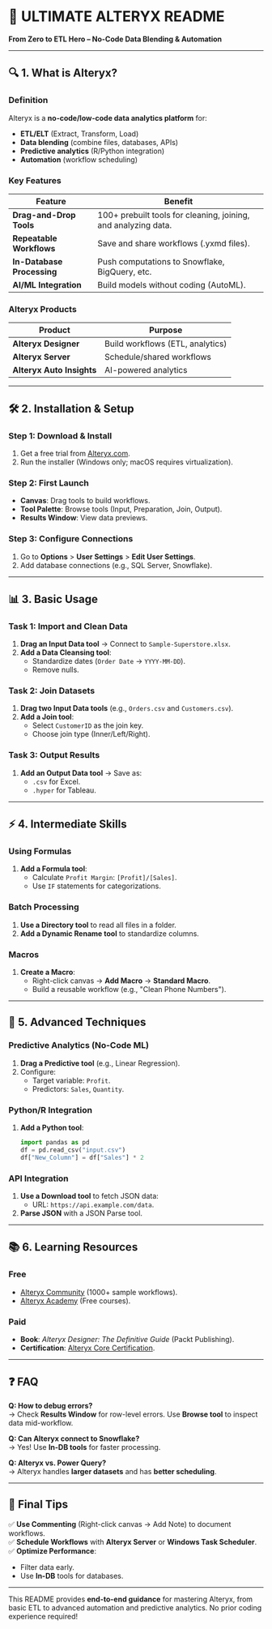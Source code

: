 # **📖 ULTIMATE ALTERYX README**  
**From Zero to ETL Hero – No-Code Data Blending & Automation**  

---

## **🔍 1. What is Alteryx?**  
### **Definition**  
Alteryx is a **no-code/low-code data analytics platform** for:  
- **ETL/ELT** (Extract, Transform, Load)  
- **Data blending** (combine files, databases, APIs)  
- **Predictive analytics** (R/Python integration)  
- **Automation** (workflow scheduling)  

### **Key Features**  
| Feature               | Benefit                                                                 |
|-----------------------|-------------------------------------------------------------------------|
| **Drag-and-Drop Tools** | 100+ prebuilt tools for cleaning, joining, and analyzing data.         |
| **Repeatable Workflows** | Save and share workflows (.yxmd files).                               |
| **In-Database Processing** | Push computations to Snowflake, BigQuery, etc.                        |
| **AI/ML Integration** | Build models without coding (AutoML).                                 |

### **Alteryx Products**  
| Product                | Purpose                          |  
|------------------------|----------------------------------|  
| **Alteryx Designer**   | Build workflows (ETL, analytics) |  
| **Alteryx Server**     | Schedule/shared workflows        |  
| **Alteryx Auto Insights** | AI-powered analytics           |  

---

## **🛠 2. Installation & Setup**  
### **Step 1: Download & Install**  
1. Get a free trial from [Alteryx.com](https://www.alteryx.com/products/alteryx-platform-trial).  
2. Run the installer (Windows only; macOS requires virtualization).  

### **Step 2: First Launch**  
- **Canvas**: Drag tools to build workflows.  
- **Tool Palette**: Browse tools (Input, Preparation, Join, Output).  
- **Results Window**: View data previews.  

### **Step 3: Configure Connections**  
1. Go to **Options** > **User Settings** > **Edit User Settings**.  
2. Add database connections (e.g., SQL Server, Snowflake).  

---

## **📊 3. Basic Usage**  
### **Task 1: Import and Clean Data**  
1. **Drag an Input Data tool** → Connect to `Sample-Superstore.xlsx`.  
2. **Add a Data Cleansing tool**:  
   - Standardize dates (`Order Date` → `YYYY-MM-DD`).  
   - Remove nulls.  

### **Task 2: Join Datasets**  
1. **Drag two Input Data tools** (e.g., `Orders.csv` and `Customers.csv`).  
2. **Add a Join tool**:  
   - Select `CustomerID` as the join key.  
   - Choose join type (Inner/Left/Right).  

### **Task 3: Output Results**  
1. **Add an Output Data tool** → Save as:  
   - `.csv` for Excel.  
   - `.hyper` for Tableau.  

---

## **⚡ 4. Intermediate Skills**  
### **Using Formulas**  
1. **Add a Formula tool**:  
   - Calculate `Profit Margin`: `[Profit]/[Sales]`.  
   - Use `IF` statements for categorizations.  

### **Batch Processing**  
1. **Use a Directory tool** to read all files in a folder.  
2. **Add a Dynamic Rename tool** to standardize columns.  

### **Macros**  
1. **Create a Macro**:  
   - Right-click canvas → **Add Macro** → **Standard Macro**.  
   - Build a reusable workflow (e.g., "Clean Phone Numbers").  

---

## **🚀 5. Advanced Techniques**  
### **Predictive Analytics (No-Code ML)**  
1. **Drag a Predictive tool** (e.g., Linear Regression).  
2. Configure:  
   - Target variable: `Profit`.  
   - Predictors: `Sales`, `Quantity`.  

### **Python/R Integration**  
1. **Add a Python tool**:  
   ```python  
   import pandas as pd  
   df = pd.read_csv("input.csv")  
   df["New_Column"] = df["Sales"] * 2  
   ```  

### **API Integration**  
1. **Use a Download tool** to fetch JSON data:  
   - URL: `https://api.example.com/data`.  
2. **Parse JSON** with a JSON Parse tool.  

---

## **📚 6. Learning Resources**  
### **Free**  
- [Alteryx Community](https://community.alteryx.com/) (1000+ sample workflows).  
- [Alteryx Academy](https://community.alteryx.com/t5/Alteryx-Academy/ct-p/alteryx-academy) (Free courses).  

### **Paid**  
- **Book**: *Alteryx Designer: The Definitive Guide* (Packt Publishing).  
- **Certification**: [Alteryx Core Certification](https://www.alteryx.com/certification).  

---

## **❓ FAQ**  
**Q: How to debug errors?**  
→ Check **Results Window** for row-level errors. Use **Browse tool** to inspect data mid-workflow.  

**Q: Can Alteryx connect to Snowflake?**  
→ Yes! Use **In-DB tools** for faster processing.  

**Q: Alteryx vs. Power Query?**  
→ Alteryx handles **larger datasets** and has **better scheduling**.  

---

## **🎯 Final Tips**  
✅ **Use Commenting** (Right-click canvas → Add Note) to document workflows.  
✅ **Schedule Workflows** with **Alteryx Server** or **Windows Task Scheduler**.  
✅ **Optimize Performance**:  
   - Filter data early.  
   - Use **In-DB** tools for databases.  
 

--- 

This README provides **end-to-end guidance** for mastering Alteryx, from basic ETL to advanced automation and predictive analytics. No prior coding experience required!

